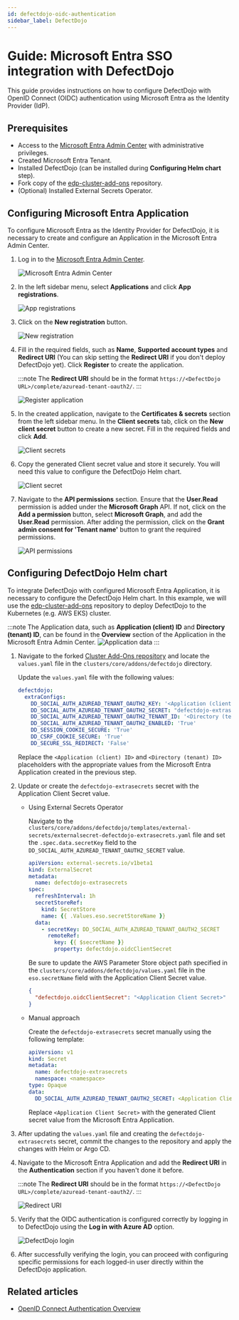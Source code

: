 ```yaml
---
id: defectdojo-oidc-authentication
sidebar_label: DefectDojo
---
```


# Guide: Microsoft Entra SSO integration with DefectDojo

<head>
  <link rel="canonical" href="https://docs.kuberocketci.io/docs/operator-guide/microsoft-entra/defectdojo-oidc-authentication/" />
</head>


This guide provides instructions on how to configure DefectDojo with OpenID Connect (OIDC) authentication using Microsoft Entra as the Identity Provider (IdP).

## Prerequisites

- Access to the [Microsoft Entra Admin Center](https://entra.microsoft.com/) with administrative privileges.
- Created Microsoft Entra Tenant.
- Installed DefectDojo (can be installed during **Configuring Helm chart** step).
- Fork copy of the [edp-cluster-add-ons](https://github.com/epam/edp-cluster-add-ons) repository.
- (Optional) Installed External Secrets Operator.

## Configuring Microsoft Entra Application

To configure Microsoft Entra as the Identity Provider for DefectDojo, it is necessary to create and configure an Application in the Microsoft Entra Admin Center.

1. Log in to the [Microsoft Entra Admin Center](https://entra.microsoft.com/?feature.msaljs=true#home).

    ![Microsoft Entra Admin Center](../../assets/operator-guide/microsoft-entra-auth/microsoft-entra-admin-center.png)

2. In the left sidebar menu, select **Applications** and click **App registrations**.

    ![App registrations](../../assets/operator-guide/microsoft-entra-auth/app-registrations.png)

3. Click on the **New registration** button.

    ![New registration](../../assets/operator-guide/microsoft-entra-auth/new-registration.png)

4. Fill in the required fields, such as **Name**, **Supported account types** and **Redirect URI** (You can skip setting the **Redirect URI** if you don't deploy DefectDojo yet). Click **Register** to create the application.

    :::note
    The **Redirect URI** should be in the format `https://<DefectDojo URL>/complete/azuread-tenant-oauth2/`.
    :::

    ![Register application](../../assets/operator-guide/microsoft-entra-auth/register-application.png)

5. In the created application, navigate to the **Certificates & secrets** section from the left sidebar menu. In the **Client secrets** tab, click on the **New client secret** button to create a new secret. Fill in the required fields and click **Add**.

    ![Client secrets](../../assets/operator-guide/microsoft-entra-auth/defectdojo-client-secrets.png)

6. Copy the generated Client secret value and store it securely. You will need this value to configure the DefectDojo Helm chart.

    ![Client secret](../../assets/operator-guide/microsoft-entra-auth/defectdojo-client-secret.png)

7. Navigate to the **API permissions** section. Ensure that the **User.Read** permission is added under the **Microsoft Graph** API. If not, click on the **Add a permission** button, select **Microsoft Graph**, and add the **User.Read** permission. After adding the permission, click on the **Grant admin consent for 'Tenant name'** button to grant the required permissions.

    ![API permissions](../../assets/operator-guide/microsoft-entra-auth/defectdojo-api-permissions.png)

## Configuring DefectDojo Helm chart

To integrate DefectDojo with configured Microsoft Entra Application, it is necessary to configure the DefectDojo Helm chart.
In this example, we will use the [edp-cluster-add-ons](https://github.com/epam/edp-cluster-add-ons) repository to deploy DefectDojo to the Kubernetes (e.g. AWS EKS) cluster.

:::note
The Application data, such as **Application (client) ID** and **Directory (tenant) ID**, can be found in the **Overview** section of the Application in the Microsoft Entra Admin Center.
![Application data](../../assets/operator-guide/microsoft-entra-auth/defectdojo-application-data.png)
:::

1. Navigate to the forked [Cluster Add-Ons repository](https://github.com/epam/edp-cluster-add-ons) and locate the `values.yaml` file in the `clusters/core/addons/defectdojo` directory.

    Update the `values.yaml` file with the following values:

    ```yaml title="clusters/core/addons/defectdojo/values.yaml"
    defectdojo:
      extraConfigs:
        DD_SOCIAL_AUTH_AZUREAD_TENANT_OAUTH2_KEY: '<Application (client) ID>'
        DD_SOCIAL_AUTH_AZUREAD_TENANT_OAUTH2_SECRET: "defectdojo-extrasecrets"
        DD_SOCIAL_AUTH_AZUREAD_TENANT_OAUTH2_TENANT_ID: '<Directory (tenant) ID>'
        DD_SOCIAL_AUTH_AZUREAD_TENANT_OAUTH2_ENABLED: 'True'
        DD_SESSION_COOKIE_SECURE: 'True'
        DD_CSRF_COOKIE_SECURE: 'True'
        DD_SECURE_SSL_REDIRECT: 'False'
    ```

    Replace the `<Application (client) ID>` and `<Directory (tenant) ID>` placeholders with the appropriate values from the Microsoft Entra Application created in the previous step.

2. Update or create the `defectdojo-extrasecrets` secret with the Application Client Secret value.

    - Using External Secrets Operator

      Navigate to the `clusters/core/addons/defectdojo/templates/external-secrets/externalsecret-defectdojo-extrasecrets.yaml` file and set the `.spec.data.secretKey` field to the `DD_SOCIAL_AUTH_AZUREAD_TENANT_OAUTH2_SECRET` value.

      ```yaml title="clusters/core/addons/defectdojo/templates/external-secrets/externalsecret-defectdojo-extrasecrets.yaml"
      apiVersion: external-secrets.io/v1beta1
      kind: ExternalSecret
      metadata:
        name: defectdojo-extrasecrets
      spec:
        refreshInterval: 1h
        secretStoreRef:
          kind: SecretStore
          name: {{ .Values.eso.secretStoreName }}
        data:
          - secretKey: DD_SOCIAL_AUTH_AZUREAD_TENANT_OAUTH2_SECRET
            remoteRef:
              key: {{ $secretName }}
              property: defectdojo.oidcClientSecret
      ```

      Be sure to update the AWS Parameter Store object path specified in the `clusters/core/addons/defectdojo/values.yaml` file in the `eso.secretName` field with the Application Client Secret value.

      ```json title="AWS Parameter Store object"
      {
        "defectdojo.oidcClientSecret": "<Application Client Secret>"
      }
      ```

    - Manual approach

      Create the `defectdojo-extrasecrets` secret manually using the following template:

      ```yaml title="defectdojo-extrasecrets.yaml"
      apiVersion: v1
      kind: Secret
      metadata:
        name: defectdojo-extrasecrets
        namespace: <namespace>
      type: Opaque
      data:
        DD_SOCIAL_AUTH_AZUREAD_TENANT_OAUTH2_SECRET: <Application Client Secret>
      ```

      Replace `<Application Client Secret>` with the generated Client secret value from the Microsoft Entra Application.

3. After updating the `values.yaml` file and creating the `defectdojo-extrasecrets` secret, commit the changes to the repository and apply the changes with Helm or Argo CD.

4. Navigate to the Microsoft Entra Application and add the **Redirect URI** in the **Authentication** section if you haven't done it before.

    :::note
    The **Redirect URI** should be in the format `https://<DefectDojo URL>/complete/azuread-tenant-oauth2/`.
    :::

    ![Redirect URI](../../assets/operator-guide/microsoft-entra-auth/defectdojo-redirect-uri.png)

5. Verify that the OIDC authentication is configured correctly by logging in to DefectDojo using the **Log in with Azure AD** option.

    ![DefectDojo login](../../assets/operator-guide/microsoft-entra-auth/defectdojo-login.png)

6. After successfully verifying the login, you can proceed with configuring specific permissions for each logged-in user directly within the DefectDojo application.

## Related articles

- [OpenID Connect Authentication Overview](./oidc-authentication-overview.md)
